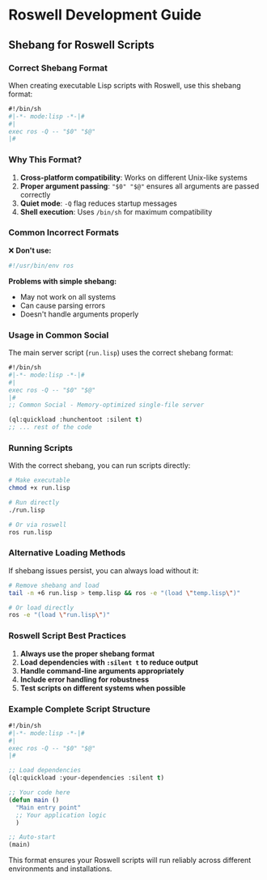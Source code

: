 # Roswell Development Guide

## Shebang for Roswell Scripts

### Correct Shebang Format

When creating executable Lisp scripts with Roswell, use this shebang format:

```lisp
#!/bin/sh
#|-*- mode:lisp -*-|#
#|
exec ros -Q -- "$0" "$@"
|#
```

### Why This Format?

1. **Cross-platform compatibility**: Works on different Unix-like systems
2. **Proper argument passing**: `"$0" "$@"` ensures all arguments are passed correctly
3. **Quiet mode**: `-Q` flag reduces startup messages
4. **Shell execution**: Uses `/bin/sh` for maximum compatibility

### Common Incorrect Formats

❌ **Don't use:**
```bash
#!/usr/bin/env ros
```

**Problems with simple shebang:**
- May not work on all systems
- Can cause parsing errors
- Doesn't handle arguments properly

### Usage in Common Social

The main server script (`run.lisp`) uses the correct shebang format:

```lisp
#!/bin/sh
#|-*- mode:lisp -*-|#
#|
exec ros -Q -- "$0" "$@"
|#
;; Common Social - Memory-optimized single-file server

(ql:quickload :hunchentoot :silent t)
;; ... rest of the code
```

### Running Scripts

With the correct shebang, you can run scripts directly:

```bash
# Make executable
chmod +x run.lisp

# Run directly
./run.lisp

# Or via roswell
ros run.lisp
```

### Alternative Loading Methods

If shebang issues persist, you can always load without it:

```bash
# Remove shebang and load
tail -n +6 run.lisp > temp.lisp && ros -e "(load \"temp.lisp\")"

# Or load directly
ros -e "(load \"run.lisp\")"
```

### Roswell Script Best Practices

1. **Always use the proper shebang format**
2. **Load dependencies with `:silent t` to reduce output**
3. **Handle command-line arguments appropriately**
4. **Include error handling for robustness**
5. **Test scripts on different systems when possible**

### Example Complete Script Structure

```lisp
#!/bin/sh
#|-*- mode:lisp -*-|#
#|
exec ros -Q -- "$0" "$@"
|#

;; Load dependencies
(ql:quickload :your-dependencies :silent t)

;; Your code here
(defun main ()
  "Main entry point"
  ;; Your application logic
  )

;; Auto-start
(main)
```

This format ensures your Roswell scripts will run reliably across different environments and installations.
